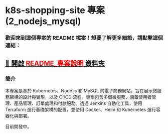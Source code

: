 # k8s-shopping-site 專案 (2_nodejs_mysql)

### **歡迎來到這個專案的 README 檔案！想要了解更多細節，請點擊這個連結：**
##   [📂 開啟 <span style="color:red;font-weight:bold;">README_專案說明</span> 資料夾](README_專案說明/)

### 簡介
本專案是基於 Kubernetes、Node.js 和 MySQL 的電子商務網站，旨在展示微服務架構的設計與實現，以及 CI/CD 流程。專案包含多個微服務，涵蓋使用者管理、產品管理、訂單處理和付款服務。透過 Jenkins 自動化工具，使用 Terraform 進行基礎架構的配置，並使用 Docker、Helm 和 Kubernetes 進行容器化與部署。

目前開發中。